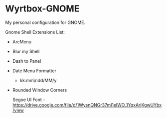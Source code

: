 # Wyrtbox-GNOME
My personal configuration for GNOME.

Gnome Shell Extensions List:
- ArcMenu
- Blur my Shell
- Dash to Panel
- Date Menu Formatter
  - kk:mm\ndd/MM/y
- Rounded Window Corners
  
  Segoe UI Font - https://drive.google.com/file/d/1WysnQNGr37ml1elWO_1YqxArjKgwUYbx/view

